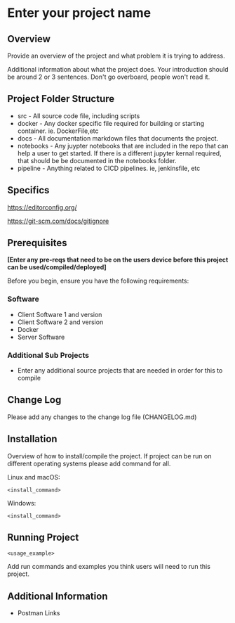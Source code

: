 # Enter your project name

## Overview

Provide an overview of the project and what problem it is trying to address.

Additional information about what the project does. Your introduction should be around 2 or 3 sentences. Don't go overboard, people won't read it.

## Project Folder Structure

* src - All source code file, including scripts
* docker - Any docker specific file required for building or starting container. ie. DockerFile,etc
* docs - All documentation markdown files that documents the project.
* notebooks - Any juypter notebooks that are included in the repo that can help a user to get started. If there is a different jupyter kernal required, that should be be documented in the notebooks folder.
* pipeline - Anything related to CICD pipelines. ie, jenkinsfile, etc

## Specifics

https://editorconfig.org/

https://git-scm.com/docs/gitignore

## Prerequisites

**[Enter any pre-reqs that need to be on the users device before this project can be used/compiled/deployed]**

Before you begin, ensure you have the following requirements:

### Software

* Client Software 1 and version
* Client Software 2 and version
* Docker
* Server Software

### Additional Sub Projects

* Enter any additional source projects that are needed in order for this to compile

## Change Log

Please add any changes to the change log file (CHANGELOG.md)

## Installation

Overview of how to install/compile the project. If project can be run on different operating systems please add command for all.


Linux and macOS:
```
<install_command>
```

Windows:
```
<install_command>
```

## Running Project

```
<usage_example>
```

Add run commands and examples you think users will need to run this project.

## Additional Information

* Postman Links

